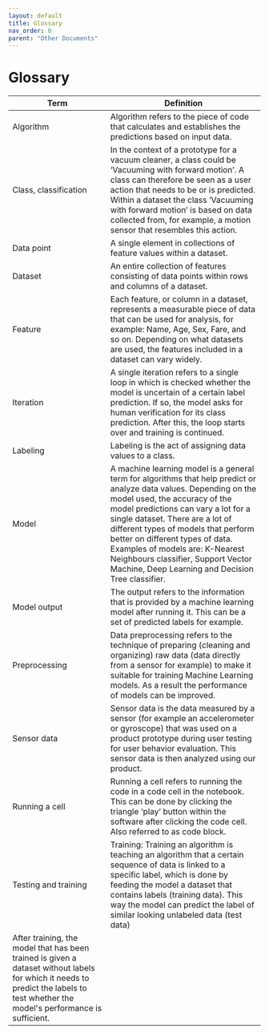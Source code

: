```yaml
---
layout: default
title: Glossary
nav_order: 0
parent: "Other Documents"
---
```


# Glossary

| **Term**  | **Definition**  |
|---|---|
| Algorithm  |Algorithm refers to the piece of code that calculates and establishes the predictions based on input data.   |  
| Class, classification  |In the context of a prototype for a vacuum cleaner, a class could be ‘Vacuuming with forward motion’. A class can therefore be seen as a user action that needs to be or is predicted. Within a dataset the class ‘Vacuuming with forward motion’ is based on data collected from, for example, a motion sensor that resembles this action.   |   
| Data point  |A single element in collections of feature values within a dataset.   | 
|Dataset |An entire collection of features consisting of data points within rows and columns of a dataset.|
|Feature|Each feature, or column in a dataset, represents a measurable piece of data that can be used for analysis, for example: Name, Age, Sex, Fare, and so on. Depending on what datasets are used, the features included in a dataset can vary widely.|
|Iteration|A single iteration refers to a single loop in which is checked whether the model is uncertain of a certain label prediction. If so, the model asks for human verification for its class prediction. After this, the loop starts over and training is continued.|
|Labeling|Labeling is the act of assigning data values to a class.|
|Model|A machine learning model is a general term for algorithms that help predict or analyze data values. Depending on the model used, the accuracy of the model predictions can vary a lot for a single dataset. There are a lot of different types of models that perform better on different types of data. Examples of models are: K-Nearest Neighbours classifier, Support Vector Machine, Deep Learning and Decision Tree classifier.|
|Model output|The output refers to the information that is provided by a machine learning model after running it. This can be a set of predicted labels for example.|
|Preprocessing|Data preprocessing refers to the technique of preparing (cleaning and organizing) raw data (data directly from a sensor for example) to make it suitable for training Machine Learning models. As a result the performance of models can be improved.|
|Sensor data|Sensor data is the data measured by a sensor (for example an accelerometer or gyroscope) that was used on a product prototype during user testing for user behavior evaluation. This sensor data is then analyzed using our product.|
|Running a cell|Running a cell refers to running the code in a code cell in the notebook. This can be done by clicking the triangle ‘play’ button within the software after clicking the code cell. Also referred to as code block.|
|Testing and training|Training: Training an algorithm is teaching an algorithm that a certain sequence of data is linked to a specific label, which is done by feeding the model a dataset that contains labels (training data). This way the model can predict the label of similar looking unlabeled data (test data)
After training, the model that has been trained is given a dataset without labels for which it needs to predict the labels to test whether the model's performance is sufficient.|
